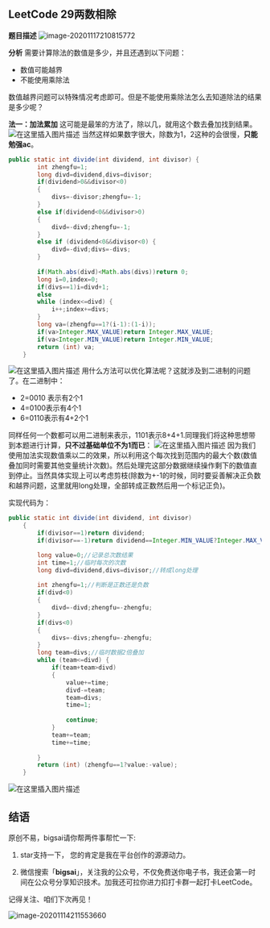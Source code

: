 ## LeetCode 29两数相除
**题目描述**
![image-20201117210815772](https://bigsai.oss-cn-shanghai.aliyuncs.com/img/image-20201117210815772.png)

**分析**
需要计算除法的数值是多少，并且还遇到以下问题：
- 数值可能越界
- 不能使用乘除法

数值越界问题可以特殊情况考虑即可。但是不能使用乘除法怎么去知道除法的结果是多少呢？

**法一：加法累加**
这可能是最笨的方法了，除以几，就用这个数去叠加找到结果。
![在这里插入图片描述](https://img-blog.csdnimg.cn/20200919202832878.png?x-oss-process=image/watermark,type_ZmFuZ3poZW5naGVpdGk,shadow_10,text_aHR0cHM6Ly9ibG9nLmNzZG4ubmV0L3FxXzQwNjkzMTcx,size_1,color_FFFFFF,t_70#pic_center)
当然这样如果数字很大，除数为1，2这种的会很慢，**只能勉强ac**。

```java
public static int divide(int dividend, int divisor) {
		int zhengfu=1;
		long divd=dividend,divs=divisor;
		if(dividend>0&&divisor<0)
		{
			divs=-divisor;zhengfu=-1;
		}
		else if(dividend<0&&divisor>0)
		{
			divd=-divd;zhengfu=-1;
		}
		else if (dividend<0&&divisor<0) {
			divd=-divd;divs=-divs;
		}
	
		if(Math.abs(divd)<Math.abs(divs))return 0;
		long i=0,index=0;
		if(divs==1)i=divd+1;
		else
		while (index<=divd) {
			i++;index+=divs;
		}
		long va=(zhengfu==1?(i-1):(1-i));
		if(va>Integer.MAX_VALUE)return Integer.MAX_VALUE;
		if(va<Integer.MIN_VALUE)return Integer.MIN_VALUE;
		return (int) va;
    }
```
![在这里插入图片描述](https://img-blog.csdnimg.cn/20200919202955514.png?x-oss-process=image/watermark,type_ZmFuZ3poZW5naGVpdGk,shadow_10,text_aHR0cHM6Ly9ibG9nLmNzZG4ubmV0L3FxXzQwNjkzMTcx,size_1,color_FFFFFF,t_70#pic_center)
用什么方法可以优化算法呢？这就涉及到二进制的问题了。在二进制中：
- 2=0010 表示有2个1
- 4=0100表示有4个1
- 6=0110表示有4+2个1

同样任何一个数都可以用二进制来表示，1101表示8+4+1.同理我们将这种思想带到本题进行计算，**只不过基础单位不为1而已**：
![在这里插入图片描述](https://img-blog.csdnimg.cn/20200919204139871.png?x-oss-process=image/watermark,type_ZmFuZ3poZW5naGVpdGk,shadow_10,text_aHR0cHM6Ly9ibG9nLmNzZG4ubmV0L3FxXzQwNjkzMTcx,size_1,color_FFFFFF,t_70#pic_center)
因为我们使用加法实现数值乘以二的效果，所以利用这个每次找到范围内的最大个数(数值叠加同时需要其他变量统计次数)。然后处理完这部分数据继续操作剩下的数值直到停止。当然具体实现上可以考虑剪枝(除数为+-1的时候，同时要妥善解决正负数和越界问题，这里就用long处理，全部转成正数然后用一个标记正负)。

实现代码为：

```java
public static int divide(int dividend, int divisor)
	{
		if(divisor==1)return dividend;
		if(divisor==-1)return dividend==Integer.MIN_VALUE?Integer.MAX_VALUE:-dividend;

		long value=0;//记录总次数结果
		int time=1;//临时每次的次数
		long divd=dividend,divs=divisor;//转成long处理
		
		int zhengfu=1;//判断是正数还是负数
		if(divd<0)
		{
			divd=-divd;zhengfu=-zhengfu;
		}
	    if(divs<0)
	    {
	    	divs=-divs;zhengfu=-zhengfu;
	    }
	    long team=divs;//临时数据2倍叠加
		while (team<=divd) {
			if(team+team>divd)
			{
				value+=time;
				divd-=team;
				team=divs;
				time=1;
				
				continue;
			}
			team+=team;
			time+=time;
			
		}
		return (int) (zhengfu==1?value:-value);
	}
```

![在这里插入图片描述](https://img-blog.csdnimg.cn/20200919204907482.png?x-oss-process=image/watermark,type_ZmFuZ3poZW5naGVpdGk,shadow_10,text_aHR0cHM6Ly9ibG9nLmNzZG4ubmV0L3FxXzQwNjkzMTcx,size_1,color_FFFFFF,t_70#pic_center)

## 结语
原创不易，bigsai请你帮两件事帮忙一下:

1. star支持一下， 您的肯定是我在平台创作的源源动力。

2. 微信搜索「**bigsai**」，关注我的公众号，不仅免费送你电子书，我还会第一时间在公众号分享知识技术。加我还可拉你进力扣打卡群一起打卡LeetCode。

记得关注、咱们下次再见！

![image-20201114211553660](https://bigsai.oss-cn-shanghai.aliyuncs.com/img/image-20201122215000846.png)